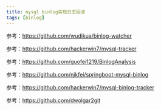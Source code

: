 ```yaml
---
title: mysql binlog实现日志回滚
tags: [binlog]
---
```


参考：https://github.com/wudikua/binlog-watcher

参考：https://github.com/hackerwin7/mysql-tracker

参考：https://github.com/guofei1219/BinlogAnalysis

参考：https://github.com/njkfei/springboot-mysql-binlog

参考：https://github.com/hackerwin7/mysql-binlog-tracker

参考：https://github.com/dwolgar2git